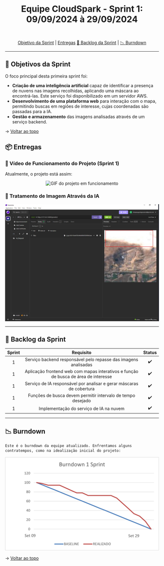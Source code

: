 <h1 align="center"> Equipe CloudSpark - Sprint 1: 09/09/2024 à 29/09/2024 </h1>

<br id="topo">
<p align="center">
    <a href="#objetivo">Objetivo da Sprint</a>  |  
    <a href="#entrega">Entregas</a>
    <a href="#backlog">📝 Backlog da Sprint</a>  |  
    <a href="#burndown">📉 Burndown</a>
</p>

---

<h2 id="objetivo">🎯 Objetivos da Sprint</h2>

O foco principal desta primeira sprint foi:

- **Criação de uma inteligência artificial** capaz de identificar a presença de nuvens nas imagens recolhidas, aplicando uma máscara ao encontrá-las. Este serviço foi disponibilizado em um servidor AWS.
- **Desenvolvimento de uma plataforma web** para interação com o mapa, permitindo buscas em regiões de interesse, cujas coordenadas são passadas para a IA.
- **Gestão e armazenamento** das imagens analisadas através de um serviço backend.

→ [Voltar ao topo](#topo)

<span id="entrega">

<h2 id="entregas">📦 Entregas</h2>

### 🎥 Vídeo de Funcionamento do Projeto (Sprint 1)

Atualmente, o projeto está assim:
<p align="center">
  <img src="../assets/sprint1/GIF-1SPRINT.gif" alt="GIF do projeto em funcionamento">
</p>


### 📸 Tratamento de Imagem Através da IA

<p align="center">
  <img src="../assets/sprint1/identificacaoNuvem1Sprint.jpg" alt="Exemplo de identificação de nuvens">
</p>

---

<h2 id="backlog">📝 Backlog da Sprint</h2>
  
<div align="center">
  
| Sprint | Requisito | Status |
|:------:|:----------:|:------:|
| 1      | Serviço backend responsável pelo repasse das imagens analisadas | ✔️ |
| 1      | Aplicação frontend web com mapas interativos e função de busca de área de interesse | ✔️ |
| 1      | Serviço de IA responsável por analisar e gerar máscaras de cobertura | ✔️ |
| 1      | Funções de busca devem permitir intervalo de tempo desejado | ✔️ |
| 1      | Implementação do serviço de IA na nuvem | ✔️ |

---

</div>
<h2 id="burndown">📉 Burndown</h2>

    Este é o burndown da equipe atualizado. Enfrentamos alguns contratempos, como na idealização inicial do projeto:
<p align="center">
  <img src="../assets/sprint1/burndown.png" alt="Burndown gráfico da Sprint 1">
</p>

→ [Voltar ao topo](#topo)
